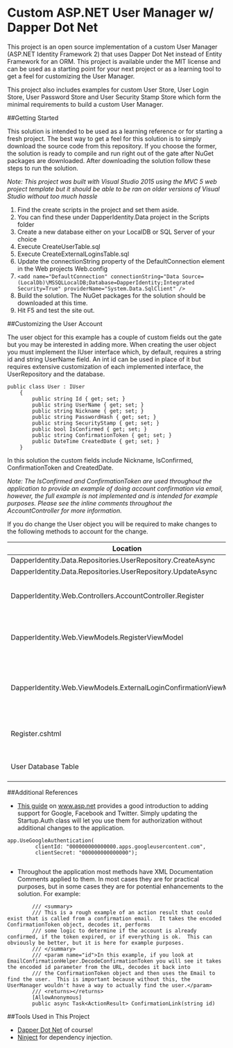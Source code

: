 # Custom ASP.NET User Manager w/ Dapper Dot Net
This project is an open source implementation of a custom User Manager (ASP.NET Identity Framework 2) that uses Dapper Dot Net instead of Entity Framework for an ORM.  This project is available under the MIT license and can be used as a starting point for your next project or as a learning tool to get a feel for customizing the User Manager.

This project also includes examples for custom User Store, User Login Store, User Password Store and User Security Stamp Store which form the minimal requirements to build a custom User Manager.

##Getting Started

This solution is intended to be used as a learning reference or for starting a fresh project.  The best way to get a feel for this solution is to simply download the source code from this repository.  If you choose the former, the solution is ready to compile and run right out of the gate after NuGet packages are downloaded.  After downloading the solution follow these steps to run the solution.

*Note:  This project was built with Visual Studio 2015 using the MVC 5 web project template but it should be able to be ran on older versions of Visual Studio without too much hassle*

1.  Find the create scripts in the project and set them aside.
  1.  You can find these under DapperIdentity.Data project in the Scripts folder
2.  Create a new database either on your LocalDB or SQL Server of your choice
3.  Execute CreateUserTable.sql
4.  Execute CreateExternalLoginsTable.sql
5.  Update the connectionString property of the DefaultConnection element in the Web projects Web.config
  1.  `<add name="DefaultConnection" connectionString="Data Source=(LocalDb)\MSSQLLocalDB;Database=DapperIdentity;Integrated Security=True" providerName="System.Data.SqlClient" />`
6.  Build the solution.  The NuGet packages for the solution should be downloaded at this time.
7.  Hit F5 and test the site out.

##Customizing the User Account

The user object for this example has a couple of custom fields out the gate but you may be interested in adding more.  When creating the user object you must implement the IUser interface which, by default, requires a string id and string UserName field. An int id can be used in place of it but requires extensive customization of each implemented interface, the UserRepository and the database.

```
public class User : IUser
    {
        public string Id { get; set; }
        public string UserName { get; set; }
        public string Nickname { get; set; }
        public string PasswordHash { get; set; }
        public string SecurityStamp { get; set; }
        public bool IsConfirmed { get; set; }
        public string ConfirmationToken { get; set; }
        public DateTime CreatedDate { get; set; }
    }
```

In this solution the custom fields include Nickname, IsConfirmed, ConfirmationToken and CreatedDate.  

*Note: The IsConfirmed and ConfirmationToken are used throughout the application to provide an example of doing account confirmation via email, however, the full example is not implemented and is intended for example purposes.  Please see the inline comments throughout the AccountController for more information.*

If you do change the User object you will be required to make changes to the following methods to account for the change.

Location | Change
-------- | --------
DapperIdentity.Data.Repositories.UserRepository.CreateAsync | Modify the UPDATE query
DapperIdentity.Data.Repositories.UserRepository.UpdateAsync | Modify the UPDATE query
DapperIdentity.Web.Controllers.AccountController.Register | The HttpPost action needs to account for the field when instantiating the User object before calling CreateAsync
DapperIdentity.Web.ViewModels.RegisterViewModel | If the data you are trying to collect is from the user at the time of registration, make sure to update the ViewModel for use with the Register view
DapperIdentity.Web.ViewModels.ExternalLoginConfirmationViewModel | The ExternalLoginConfirmationViewModel is used when collecting additional information about the user if you enable registration with third party systems such as Google
Register.cshtml | Finally after updating the the register and external login confirmation view models, you should update the view to collect this information
User Database Table | Should be updated with a column with the appropriate data type for the new field

##Additional References

* [This guide](http://www.asp.net/mvc/overview/security/create-an-aspnet-mvc-5-app-with-facebook-and-google-oauth2-and-openid-sign-on) on www.asp.net provides a good introduction to adding support for Google, Facebook and Twitter.  Simply updating the Startup.Auth class will let you use them for authorization without additional changes to the application.

```
app.UseGoogleAuthentication(
         clientId: "000000000000000.apps.googleusercontent.com",
         clientSecret: "000000000000000");
         
```

* Throughout the application most methods have XML Documentation Comments applied to them.  In most cases they are for practical purposes, but in some cases they are for potential enhancements to the solution.  For example:

```
        /// <summary>
        /// This is a rough example of an action result that could exist that is called from a confirmation email.  It takes the encoded ConfirmationToken object, decodes it, performs
        /// some logic to determine if the account is already confirmed, if the token expired, or if everything is ok.  This can obviously be better, but it is here for example purposes.
        /// </summary>
        /// <param name="id">In this example, if you look at EmailConfirmationHelper.DecodeConfirmationToken you will see it takes the encoded id parameter from the URL, decodes it back into
        /// the ConfirmationToken object and then uses the Email to find the user.  This is important because without this, the UserManager wouldn't have a way to actually find the user.</param>
        /// <returns></returns>
        [AllowAnonymous]
        public async Task<ActionResult> ConfirmationLink(string id)
```

##Tools Used in This Project

* [Dapper Dot Net](https://github.com/StackExchange/dapper-dot-net) of course!
* [Ninject](http://www.ninject.org/) for dependency injection.
